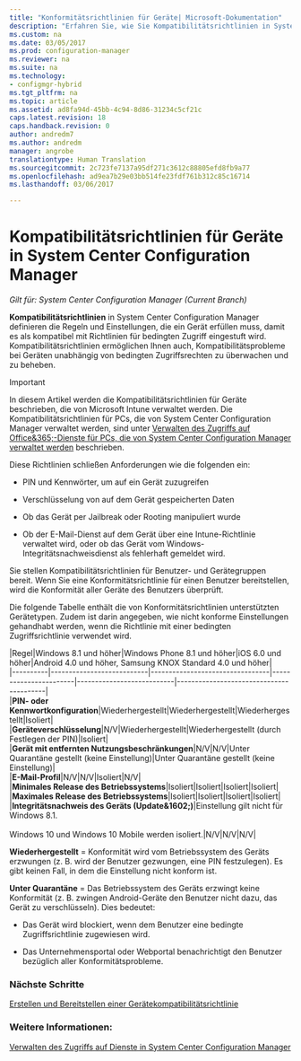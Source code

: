 ```yaml
---
title: "Konformitätsrichtlinien für Geräte| Microsoft-Dokumentation"
description: "Erfahren Sie, wie Sie Kompatibilitätsrichtlinien in System Center Configuration Manager verwalten, damit Geräte als kompatibel mit Richtlinien für bedingten Zugriff eingestuft werden können."
ms.custom: na
ms.date: 03/05/2017
ms.prod: configuration-manager
ms.reviewer: na
ms.suite: na
ms.technology:
- configmgr-hybrid
ms.tgt_pltfrm: na
ms.topic: article
ms.assetid: ad8fa94d-45bb-4c94-8d86-31234c5cf21c
caps.latest.revision: 18
caps.handback.revision: 0
author: andredm7
ms.author: andredm
manager: angrobe
translationtype: Human Translation
ms.sourcegitcommit: 2c723fe7137a95df271c3612c88805efd8fb9a77
ms.openlocfilehash: ad9ea7b29e03bb514fe23fdf761b312c85c16714
ms.lasthandoff: 03/06/2017

---
```

# <a name="device-compliance-policies-in-system-center-configuration-manager"></a>Kompatibilitätsrichtlinien für Geräte in System Center Configuration Manager

*Gilt für: System Center Configuration Manager (Current Branch)*

**Kompatibilitätsrichtlinien** in System Center Configuration Manager definieren die Regeln und Einstellungen, die ein Gerät erfüllen muss, damit es als kompatibel mit Richtlinien für bedingten Zugriff eingestuft wird. Kompatibilitätsrichtlinien ermöglichen Ihnen auch, Kompatibilitätsprobleme bei Geräten unabhängig von bedingten Zugriffsrechten zu überwachen und zu beheben.  


> [!IMPORTANT]  
>  In diesem Artikel werden die Kompatibilitätsrichtlinien für Geräte beschrieben, die von Microsoft Intune verwaltet werden.    Die Kompatibilitätsrichtlinien für PCs, die von System Center Configuration Manager verwaltet werden, sind unter [Verwalten des Zugriffs auf Office&365;-Dienste für PCs, die von System Center Configuration Manager verwaltet werden](../../protect/deploy-use/manage-access-to-o365-services-for-pcs-managed-by-sccm.md) beschrieben.  

 Diese Richtlinien schließen Anforderungen wie die folgenden ein:  

-   PIN und Kennwörter, um auf ein Gerät zuzugreifen

-   Verschlüsselung von auf dem Gerät gespeicherten Daten

-   Ob das Gerät per Jailbreak oder Rooting manipuliert wurde  

-   Ob der E-Mail-Dienst auf dem Gerät über eine Intune-Richtlinie verwaltet wird, oder ob das Gerät vom Windows-Integritätsnachweisdienst als fehlerhaft gemeldet wird.  


 Sie stellen Kompatibilitätsrichtlinien für Benutzer- und Gerätegruppen bereit. Wenn Sie eine Konformitätsrichtlinie für einen Benutzer bereitstellen, wird die Konformität aller Geräte des Benutzers überprüft.  

 Die folgende Tabelle enthält die von Konformitätsrichtlinien unterstützten Gerätetypen. Zudem ist darin angegeben, wie nicht konforme Einstellungen gehandhabt werden, wenn die Richtlinie mit einer bedingten Zugriffsrichtlinie verwendet wird.  

|Regel|Windows 8.1 und höher|Windows Phone 8.1 und höher|iOS 6.0 und höher|Android 4.0 und höher, Samsung KNOX Standard 4.0 und höher|  
|----------|---------------------------|---------------------------------|-----------------------|---------------------------|-----------------------------------------|  
|**PIN- oder Kennwortkonfiguration**|Wiederhergestellt|Wiederhergestellt|Wiederhergestellt|Isoliert|  
|**Geräteverschlüsselung**|N/V|Wiederhergestellt|Wiederhergestellt (durch Festlegen der PIN)|Isoliert|  
|**Gerät mit entfernten Nutzungsbeschränkungen**|N/V|N/V|Unter Quarantäne gestellt (keine Einstellung)|Unter Quarantäne gestellt (keine Einstellung)|  
|**E-Mail-Profil**|N/V|N/V|Isoliert|N/V|  
|**Minimales Release des Betriebssystems**|Isoliert|Isoliert|Isoliert|Isoliert|  
|**Maximales Release des Betriebssystems**|Isoliert|Isoliert|Isoliert|Isoliert|  
|**Integritätsnachweis des Geräts (Update&1602;)**|Einstellung gilt nicht für Windows 8.1.<br /><br /> Windows 10 und Windows 10 Mobile werden isoliert.|N/V|N/V|N/V|  

 **Wiederhergestellt** = Konformität wird vom Betriebssystem des Geräts erzwungen (z. B. wird der Benutzer gezwungen, eine PIN festzulegen).  Es gibt keinen Fall, in dem die Einstellung nicht konform ist.  

 **Unter Quarantäne** = Das Betriebssystem des Geräts erzwingt keine Konformität (z. B. zwingen Android-Geräte den Benutzer nicht dazu, das Gerät zu verschlüsseln).  Dies bedeutet:  

-   Das Gerät wird blockiert, wenn dem Benutzer eine bedingte Zugriffsrichtlinie zugewiesen wird.  

-   Das Unternehmensportal oder Webportal benachrichtigt den Benutzer bezüglich aller Konformitätsprobleme.  


### <a name="next-steps"></a>Nächste Schritte  
[Erstellen und Bereitstellen einer Gerätekompatibilitätsrichtlinie](create-compliance-policy.md)
### <a name="see-also"></a>Weitere Informationen:  
 [Verwalten des Zugriffs auf Dienste in System Center Configuration Manager](../../protect/deploy-use/manage-access-to-services.md)


